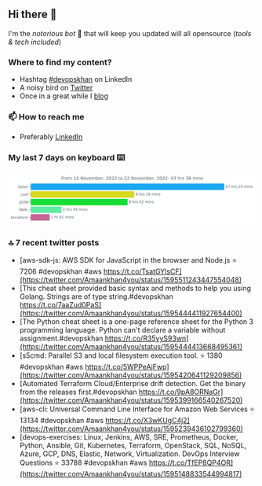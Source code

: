 <!--- [![Hits](https://hits.seeyoufarm.com/api/count/incr/badge.svg?url=https%3A%2F%2Fgithub.com%2Fakhan4u%2Fhit-counter&count_bg=%2379C83D&title_bg=%23555555&icon=&icon_color=%23E7E7E7&title=visits&edge_flat=false)](https://hits.seeyoufarm.com) --->

## Hi there 👋

I'm the _notorious bot_ 🤣 that will keep you updated will all opensource (_tools & tech included_) 

### Where to find my content?

* Hashtag [#devopskhan](https://www.linkedin.com/feed/hashtag/devopskhan) on LinkedIn
* A noisy bird on [Twitter](https://twitter.com/Amaankhan4you)
* Once in a great while I [blog](https://linuxparrot.com) 


### 📫 **How to reach me**

* Preferably [LinkedIn](https://www.linkedin.com/in/amaan-khan-linux-ninja)

### My last 7 days on keyboard ⌨️

<img src="https://github.com/akhan4u/akhan4u/blob/main/images/stat.svg" alt="Amaan's Wakatime Activity!"/>

### 🔝 7 recent twitter posts
<!-- DEVDOJO:START -->
- [aws-sdk-js: AWS SDK for JavaScript in the browser and Node.js
⭐️ 7206
#devopskhan #aws
https://t.co/TsatGYlsCF](https://twitter.com/Amaankhan4you/status/1595511243447554048)
- [This cheat sheet provided basic syntax and methods to help you using Golang. Strings are of type string.#devopskhan https://t.co/7aaZud0PaS](https://twitter.com/Amaankhan4you/status/1595444411927654400)
- [The Python cheat sheet is a one-page reference sheet for the Python 3 programming language. Python can&#39;t declare a variable without assignment.#devopskhan https://t.co/R35yyS93wn](https://twitter.com/Amaankhan4you/status/1595444413668495361)
- [s5cmd: Parallel S3 and local filesystem execution tool.
⭐️ 1380
#devopskhan #aws
https://t.co/5WPPeAjFwp](https://twitter.com/Amaankhan4you/status/1595420641129209856)
- [Automated Terraform Cloud/Enterprise drift detection. Get the binary from the releases first.#devopskhan https://t.co/9pA8ORNaGr](https://twitter.com/Amaankhan4you/status/1595399166540267520)
- [aws-cli: Universal Command Line Interface for Amazon Web Services
⭐️ 13134
#devopskhan #aws
https://t.co/X3wKUgC4j2](https://twitter.com/Amaankhan4you/status/1595239436102799360)
- [devops-exercises: Linux, Jenkins, AWS, SRE, Prometheus, Docker, Python, Ansible, Git, Kubernetes, Terraform, OpenStack, SQL, NoSQL, Azure, GCP, DNS, Elastic, Network, Virtualization. DevOps Interview Questions
⭐️ 33788
#devopskhan #aws
https://t.co/TfEP8QP4OR](https://twitter.com/Amaankhan4you/status/1595148833544994817)
<!-- DEVDOJO:END -->

<!-- ![Amaan's GitHub stats](https://github-readme-stats.vercel.app/api?username=akhan4u&count_private=true&show_icons=true&hide=contribs) -->
